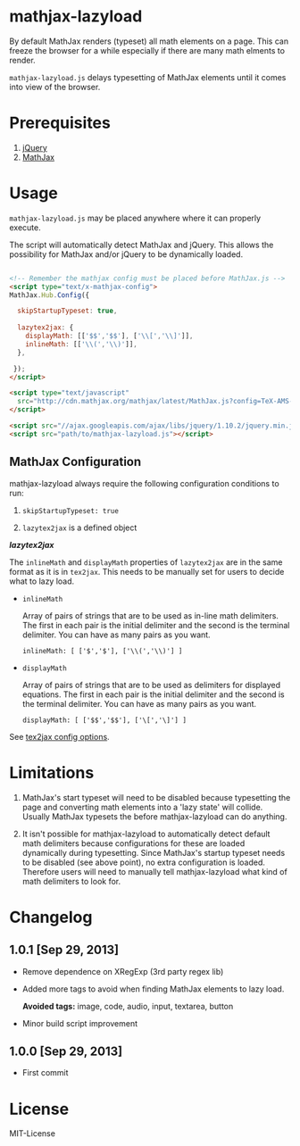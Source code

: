 mathjax-lazyload 
================

By default MathJax renders (typeset) all math elements on a page.
This can freeze the browser for a while especially if there are many math elments to render.

`mathjax-lazyload.js` delays typesetting of MathJax elements until it comes into view of the browser.


Prerequisites
=============

1. [jQuery](http://jquery.com/)
2. [MathJax](http://mathjax.org)

Usage
=====

`mathjax-lazyload.js` may be placed anywhere where it can properly execute.

The script will automatically detect MathJax and jQuery. This allows the possibility for MathJax and/or jQuery to be dynamically loaded.

```HTML

<!-- Remember the mathjax config must be placed before MathJax.js -->
<script type="text/x-mathjax-config"> 
MathJax.Hub.Config({

  skipStartupTypeset: true,
  
  lazytex2jax: {
    displayMath: [['$$','$$'], ['\\[','\\]']],
    inlineMath: [['\\(','\\)']],
  },

 }); 
</script>

<script type="text/javascript"
  src="http://cdn.mathjax.org/mathjax/latest/MathJax.js?config=TeX-AMS-MML_HTMLorMML">
</script>

<script src="//ajax.googleapis.com/ajax/libs/jquery/1.10.2/jquery.min.js"></script>
<script src="path/to/mathjax-lazyload.js"></script>

```

## MathJax Configuration

mathjax-lazyload always require the following configuration conditions to run:

1. `skipStartupTypeset: true`

2. `lazytex2jax` is a defined object

***lazytex2jax***

The `inlineMath` and `displayMath` properties of `lazytex2jax` are in the same format as it is in `tex2jax`.
This needs to be manually set for users to decide what to lazy load.


*   `inlineMath`

    Array of pairs of strings that are to be used as in-line math delimiters. The first in each pair is the initial delimiter and the second is the terminal delimiter. You can have as many pairs as you want.    

    ```
    inlineMath: [ ['$','$'], ['\\(','\\)'] ]
    ```

*   `displayMath`

    Array of pairs of strings that are to be used as delimiters for displayed equations. The first in each pair is the initial delimiter and the second is the terminal delimiter. You can have as many pairs as you want.    

    ```
    displayMath: [ ['$$','$$'], ['\[','\]'] ]
    ```

See [tex2jax config options](http://docs.mathjax.org/en/latest/options/tex2jax.html).

Limitations
===========

1. MathJax's start typeset will need to be disabled because typesetting the page and converting math elements into a 'lazy state' will collide. Usually MathJax typesets the before mathjax-lazyload can do anything.

2. It isn't possible for mathjax-lazyload to automatically detect default math delimiters because configurations for these are loaded dynamically during typesetting. Since MathJax's startup typeset needs to be disabled (see above point), no extra configuration is loaded. Therefore users will need to manually tell mathjax-lazyload what kind of math delimiters to look for.

Changelog
=========

## 1.0.1 [Sep 29, 2013]

* Remove dependence on XRegExp (3rd party regex lib)

* Added more tags to avoid when finding MathJax elements to lazy load. 

  **Avoided tags:** image, code, audio, input, textarea, button 

* Minor build script improvement

## 1.0.0 [Sep 29, 2013]

* First commit

License
=======

MIT-License